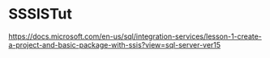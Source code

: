 # SSSISTut


https://docs.microsoft.com/en-us/sql/integration-services/lesson-1-create-a-project-and-basic-package-with-ssis?view=sql-server-ver15
